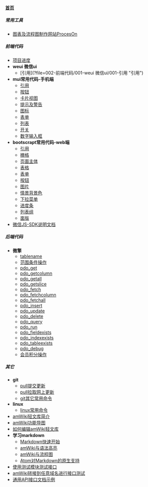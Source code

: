 
#### [首页](?file=首页 "返回首页")

##### 常用工具
- [图表及流程图制作网站ProcesOn](?file=001-常用工具/001-图表及流程图制作网站ProcesOn "图表及流程图制作网站ProcesOn")

##### 前端代码
- [项目进度](?file=002-前端代码/000-项目进度 "项目进度")
- **weui 微信ui**
    - [引用](?file=002-前端代码/001-weui 微信ui/001-引用 "引用")
- **mui常用代码-手机端**
    - [引用](?file=002-前端代码/003-mui常用代码-手机端/001-引用 "引用")
    - [按钮](?file=002-前端代码/003-mui常用代码-手机端/002-按钮 "按钮")
    - [卡片视图](?file=002-前端代码/003-mui常用代码-手机端/003-卡片视图 "卡片视图")
    - [提示及警告](?file=002-前端代码/003-mui常用代码-手机端/004-提示及警告 "提示及警告")
    - [图标](?file=002-前端代码/003-mui常用代码-手机端/005-图标 "图标")
    - [表单](?file=002-前端代码/003-mui常用代码-手机端/006-表单 "表单")
    - [列表](?file=002-前端代码/003-mui常用代码-手机端/007-列表 "列表")
    - [开关](?file=002-前端代码/003-mui常用代码-手机端/008-开关 "开关")
    - [数字输入框](?file=002-前端代码/003-mui常用代码-手机端/009-数字输入框 "数字输入框")
- **bootscrapt常用代码-web端**
    - [引用](?file=002-前端代码/004-bootscrapt常用代码-web端/001-引用 "引用")
    - [栅格](?file=002-前端代码/004-bootscrapt常用代码-web端/002-栅格 "栅格")
    - [页面主体](?file=002-前端代码/004-bootscrapt常用代码-web端/003-页面主体 "页面主体")
    - [表格](?file=002-前端代码/004-bootscrapt常用代码-web端/004-表格 "表格")
    - [表单](?file=002-前端代码/004-bootscrapt常用代码-web端/005-表单 "表单")
    - [按钮](?file=002-前端代码/004-bootscrapt常用代码-web端/006-按钮 "按钮")
    - [图片](?file=002-前端代码/004-bootscrapt常用代码-web端/007-图片 "图片")
    - [情景背景色](?file=002-前端代码/004-bootscrapt常用代码-web端/008-情景背景色 "情景背景色")
    - [下拉菜单](?file=002-前端代码/004-bootscrapt常用代码-web端/009-下拉菜单 "下拉菜单")
    - [进度条](?file=002-前端代码/004-bootscrapt常用代码-web端/010-进度条 "进度条")
    - [列表组](?file=002-前端代码/004-bootscrapt常用代码-web端/011-列表组 "列表组")
    - [面版](?file=002-前端代码/004-bootscrapt常用代码-web端/012-面版 "面版")
- [微信JS-SDK说明文档](?file=002-前端代码/005-微信JS-SDK说明文档 "微信JS-SDK说明文档")

##### 后端代码
- **微擎**
    - [tablename](?file=003-后端代码/001-微擎/001-tablename "tablename")
    - [范围条件操作](?file=003-后端代码/001-微擎/002-范围条件操作 "范围条件操作")
    - [pdo_get](?file=003-后端代码/001-微擎/003-pdo_get "pdo_get")
    - [pdo_getcolumn](?file=003-后端代码/001-微擎/004-pdo_getcolumn "pdo_getcolumn")
    - [pdo_getall](?file=003-后端代码/001-微擎/005-pdo_getall "pdo_getall")
    - [pdo_getslice](?file=003-后端代码/001-微擎/006-pdo_getslice "pdo_getslice")
    - [pdo_fetch](?file=003-后端代码/001-微擎/007-pdo_fetch "pdo_fetch")
    - [pdo_fetchcolumn](?file=003-后端代码/001-微擎/008-pdo_fetchcolumn "pdo_fetchcolumn")
    - [pdo_fetchall](?file=003-后端代码/001-微擎/009-pdo_fetchall "pdo_fetchall")
    - [pdo_insert](?file=003-后端代码/001-微擎/010-pdo_insert "pdo_insert")
    - [pdo_update](?file=003-后端代码/001-微擎/011-pdo_update "pdo_update")
    - [pdo_delete](?file=003-后端代码/001-微擎/012-pdo_delete "pdo_delete")
    - [pdo_query](?file=003-后端代码/001-微擎/013-pdo_query "pdo_query")
    - [pdo_run](?file=003-后端代码/001-微擎/014-pdo_run "pdo_run")
    - [pdo_fieldexists](?file=003-后端代码/001-微擎/015-pdo_fieldexists "pdo_fieldexists")
    - [pdo_indexexists](?file=003-后端代码/001-微擎/016-pdo_indexexists "pdo_indexexists")
    - [pdo_tableexists](?file=003-后端代码/001-微擎/017-pdo_tableexists "pdo_tableexists")
    - [pdo_debug](?file=003-后端代码/001-微擎/018-pdo_debug "pdo_debug")
    - [会员积分操作](?file=003-后端代码/001-微擎/019-会员积分操作 "会员积分操作")

##### 其它
- **git**
    - [pull提交更新](?file=004-其它/001-git/001-pull提交更新 "pull提交更新")
    - [pull拉取网上更新](?file=004-其它/001-git/002-pull拉取网上更新 "pull拉取网上更新")
    - [git其它常用命令](?file=004-其它/001-git/003-git其它常用命令 "git其它常用命令")
- **linux**
    - [linux常用命令](?file=004-其它/002-linux/001-linux常用命令 "linux常用命令")
- [amWiki轻文库简介](?file=004-其它/01-amWiki轻文库简介 "amWiki轻文库简介")
- [amWiki功能导图](?file=004-其它/02-amWiki功能导图 "amWiki功能导图")
- [如何编辑amWiki轻文库](?file=004-其它/04-如何编辑amWiki轻文库 "如何编辑amWiki轻文库")
- **学习markdown**
    - [Markdown快速开始](?file=004-其它/05-学习markdown/01-Markdown快速开始 "Markdown快速开始")
    - [amWiki与语法高亮](?file=004-其它/05-学习markdown/02-amWiki与语法高亮 "amWiki与语法高亮")
    - [amWiki与流程图](?file=004-其它/05-学习markdown/03-amWiki与流程图 "amWiki与流程图")
    - [Atom对Markdown的原生支持](?file=004-其它/05-学习markdown/05-Atom对Markdown的原生支持 "Atom对Markdown的原生支持")
- [使用测试模块测试接口](?file=004-其它/06-使用测试模块测试接口 "使用测试模块测试接口")
- [amWiki转接到任意域名进行接口测试](?file=004-其它/07-amWiki转接到任意域名进行接口测试 "amWiki转接到任意域名进行接口测试")
- [通用API接口文档示例](?file=004-其它/08-通用API接口文档示例 "通用API接口文档示例")
